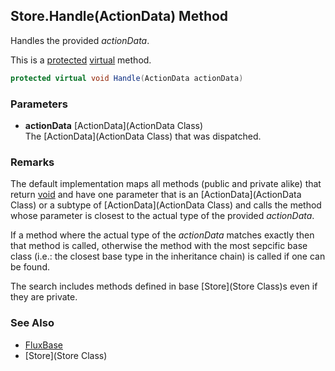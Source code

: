 Store.Handle(ActionData) Method
-------------------------------

Handles the provided _actionData_.

This is a [protected](https://docs.microsoft.com/dotnet/csharp/language-reference/keywords/protected) [virtual](https://docs.microsoft.com/dotnet/csharp/language-reference/keywords/virtual) method.

```c#
protected virtual void Handle(ActionData actionData)
```

### Parameters
* __actionData__ [ActionData](ActionData Class)\
The [ActionData](ActionData Class) that was dispatched.

### Remarks
The default implementation maps all methods (public and private alike) that return [void](https://docs.microsoft.com/dotnet/csharp/language-reference/keywords/void)
and have one parameter that is an [ActionData](ActionData Class) or a subtype of [ActionData](ActionData Class)
and calls the method whose parameter is closest to the actual type of the provided _actionData_.

If a method where the actual type of the _actionData_ matches exactly then that method is called,
otherwise the method with the most sepcific base class (i.e.: the closest base type in the inheritance chain)
is called if one can be found.

The search includes methods defined in base [Store](Store Class)s even if they are private.

### See Also
* [FluxBase](index)
* [Store](Store Class)